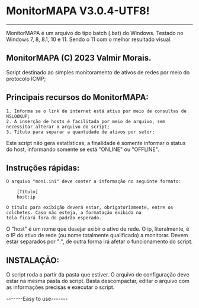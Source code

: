 # MonitorMAPA V3.0.4-UTF8!
-------------

MonitorMAPA é um arquivo do tipo batch (.bat) do Windows.
Testado no Windows 7, 8, 8.1, 10 e 11. Sendo o 11 com o melhor resultado visual.

MonitorMAPA (C) 2023 Valmir Morais.
-------------

Script destinado ao simples monitoramento de ativos de redes
por meio do protocolo ICMP;


Principais recursos do MonitorMAPA:
-------------

	1. Informa se o link de internet está ativo por meio de consultas de NSLOOKUP;
	2. A inserção de hosts é facilitada por meio de arquivo, sem necessitar alterar o arquivo do script;
	3. Título para separar a quantidade de ativos por setor;
	
Este script não gera estatísticas, a finalidade é somente informar o status do host, informando somente se está "ONLINE" ou "OFFLINE".


Instruções rápidas:
-------------

	O arquivo "moni.ini" deve conter a informação no seguinte formato:
  
		[Título]
		host:ip
	
	O título para exibição deverá estar, obrigatoriamente, entre os colchetes. Caso não esteja, a formatação exibida na 
	tela ficará fora do padrão esperado.
O "host" é um nome que desejar exibir o ativo de rede. 
O ip, literalmente, é o IP do ativo de rede (ou nome totalmente qualificado) a monitorar.
Devem estar separados por ":", de outra forma irá afetar o funcionamento do script.
  
  
INSTALAÇÃO:
-------------

O script roda a partir da pasta que estiver. 
O arquivo de configuração deve estar na mesma pasta do script.
Basta descompactar, editar o arquivo com as informações precisas e executar o script.

-------Easy to use-------

